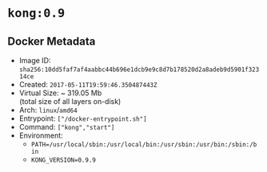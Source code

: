 # `kong:0.9`

## Docker Metadata

- Image ID: `sha256:10dd5faf7af4aabbc44b696e1dcb9e9c8d7b178520d2a8adeb9d5901f32314ce`
- Created: `2017-05-11T19:59:46.350487443Z`
- Virtual Size: ~ 319.05 Mb  
  (total size of all layers on-disk)
- Arch: `linux`/`amd64`
- Entrypoint: `["/docker-entrypoint.sh"]`
- Command: `["kong","start"]`
- Environment:
  - `PATH=/usr/local/sbin:/usr/local/bin:/usr/sbin:/usr/bin:/sbin:/bin`
  - `KONG_VERSION=0.9.9`
